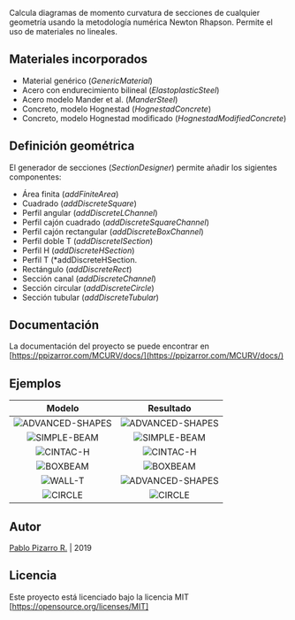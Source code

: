 Calcula diagramas de momento curvatura de secciones de cualquier geometría usando la metodología numérica Newton Rhapson. Permite el uso de materiales no lineales.

## Materiales incorporados

- Material genérico (*GenericMaterial*)
- Acero con endurecimiento bilineal (*ElastoplasticSteel*)
- Acero modelo Mander et al. (*ManderSteel*)
- Concreto, modelo Hognestad (*HognestadConcrete*)
- Concreto, modelo Hognestad modificado (*HognestadModifiedConcrete*)

## Definición geométrica

El generador de secciones (*SectionDesigner*) permite añadir los sigientes componentes:

- Área finita (*addFiniteArea*)
- Cuadrado (*addDiscreteSquare*)
- Perfil angular (*addDiscreteLChannel*)
- Perfil cajón cuadrado (*addDiscreteSquareChannel*)
- Perfil cajón rectangular (*addDiscreteBoxChannel*)
- Perfil doble T (*addDiscreteISection*)
- Perfil H (*addDiscreteHSection*)
- Perfil T (*addDiscreteHSection.
- Rectángulo (*addDiscreteRect*)
- Sección canal (*addDiscreteChannel*)
- Sección circular (*addDiscreteCircle*)
- Sección tubular (*addDiscreteTubular*)

## Documentación

La documentación del proyecto se puede encontrar en [https://ppizarror.com/MCURV/docs/](https://ppizarror.com/MCURV/docs/)

## Ejemplos

| Modelo | Resultado |
|:---:|:---:|
| ![ADVANCED-SHAPES](https://res.ppizarror.com/images/mcurv/advshapes-1.png)  | ![ADVANCED-SHAPES](https://res.ppizarror.com/images/mcurv/advshapes-2.png) |
| ![SIMPLE-BEAM](https://res.ppizarror.com/images/mcurv/simplebeam-1.png)  | ![SIMPLE-BEAM](https://res.ppizarror.com/images/mcurv/simplebeam-2.png) |
| ![CINTAC-H](https://res.ppizarror.com/images/mcurv/cintac-model1.png)  | ![CINTAC-H](https://res.ppizarror.com/images/mcurv/cintac-model2.png) |
| ![BOXBEAM](https://res.ppizarror.com/images/mcurv/boxbeam-1.png)  | ![BOXBEAM](https://res.ppizarror.com/images/mcurv/boxbeam-2.png) |
| ![WALL-T](https://res.ppizarror.com/images/mcurv/wallt-1.png)  | ![ADVANCED-SHAPES](https://res.ppizarror.com/images/mcurv/wallt-2.png) |
| ![CIRCLE](https://res.ppizarror.com/images/mcurv/circle-1.png)  | ![CIRCLE](https://res.ppizarror.com/images/mcurv/circle-2.png) |

## Autor

[Pablo Pizarro R.](https://ppizarror.com) | 2019

## Licencia

Este proyecto está licenciado bajo la licencia MIT [https://opensource.org/licenses/MIT]
